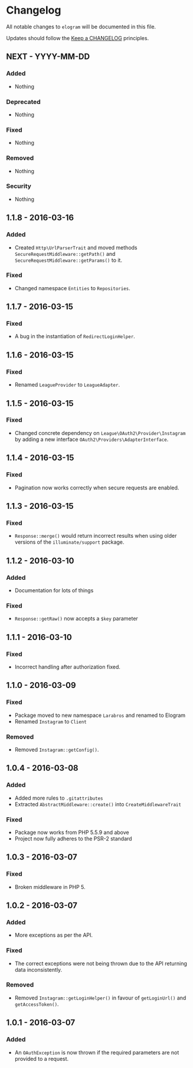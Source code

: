 # Changelog

All notable changes to `elogram` will be documented in this file.

Updates should follow the [Keep a CHANGELOG](http://keepachangelog.com/) principles.

## NEXT - YYYY-MM-DD

### Added
- Nothing

### Deprecated
- Nothing

### Fixed
- Nothing

### Removed
- Nothing

### Security
- Nothing

## 1.1.8 - 2016-03-16

### Added
- Created `Http\UrlParserTrait` and moved methods `SecureRequestMiddleware::getPath()` and `SecureRequestMiddleware::getParams()` to it.

### Fixed
- Changed namespace `Entities` to `Repositories`.

## 1.1.7 - 2016-03-15

### Fixed
- A bug in the instantiation of `RedirectLoginHelper`.

## 1.1.6 - 2016-03-15

### Fixed
- Renamed `LeagueProvider` to `LeagueAdapter`.

## 1.1.5 - 2016-03-15

### Fixed
- Changed concrete dependency on `League\OAuth2\Provider\Instagram` by adding a new interface `OAuth2\Providers\AdapterInterface`.

## 1.1.4 - 2016-03-15

### Fixed
- Pagination now works correctly when secure requests are enabled.

## 1.1.3 - 2016-03-15

### Fixed
- `Response::merge()` would return incorrect results when using older versions of the `illuminate/support` package.

## 1.1.2 - 2016-03-10

### Added
- Documentation for lots of things

### Fixed
- `Response::getRaw()` now accepts a `$key` parameter

## 1.1.1 - 2016-03-10

### Fixed
- Incorrect handling after authorization fixed.

## 1.1.0 - 2016-03-09

### Fixed
- Package moved to new namespace `Larabros` and renamed to Elogram
- Renamed `Instagram` to `Client`

### Removed
- Removed `Instagram::getConfig()`.

## 1.0.4 - 2016-03-08

### Added
- Added more rules to `.gitattributes`
- Extracted `AbstractMiddleware::create()` into `CreateMiddlewareTrait`

### Fixed
- Package now works from PHP 5.5.9 and above
- Project now fully adheres to the PSR-2 standard

## 1.0.3 - 2016-03-07

### Fixed
- Broken middleware in PHP 5.

## 1.0.2 - 2016-03-07

### Added
- More exceptions as per the API.

### Fixed
- The correct exceptions were not being thrown due to the API returning data inconsistently.

### Removed
- Removed `Instagram::getLoginHelper()` in favour of `getLoginUrl()` and `getAccessToken()`.

## 1.0.1 - 2016-03-07

### Added
- An `OAuthException` is now thrown if the required parameters are not provided to a request.
